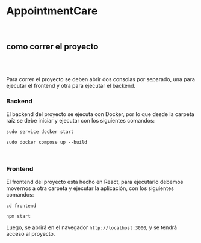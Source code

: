 # AppointmentCare   

<br />

## como correr el proyecto   

<br />

<br />

Para correr el proyecto se deben abrir dos consolas por separado, una para ejecutar el frontend y otra para ejecutar el backend.

### Backend  
El backend del proyecto se ejecuta con Docker, por lo que desde la carpeta raíz se debe iniciar y ejecutar con los siguientes comandos:  

```sudo service docker start```

```sudo docker compose up --build```

<br />


### Frontend

El frontend del proyecto esta hecho en React, para ejecutarlo debemos movernos a otra carpeta y ejecutar la aplicación, con los siguientes comandos:


```cd frontend```


```npm start```

Luego, se abrirá en el navegador ```http://localhost:3000```, y se tendrá acceso al proyecto.